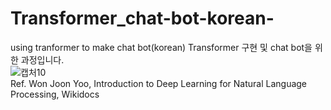 # Transformer_chat-bot-korean-
using tranformer to make chat bot(korean)
Transformer 구현 및 chat bot을 위한 과정입니다.  
![캡처10](https://user-images.githubusercontent.com/46730741/104328655-61595380-552f-11eb-8631-3dcc39f5d174.JPG)  
Ref. Won Joon Yoo, Introduction to Deep Learning for Natural Language Processing, Wikidocs  
